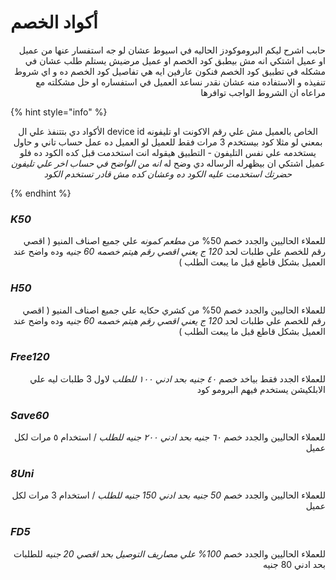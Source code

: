# أكواد الخصم

<p align="right">حابب اشرح ليكم البروموكودز الحاليه في اسيوط عشان لو جه استفسار عنها من عميل او عميل اشتكي انه مش بيطبق كود الخصم او عميل مرضيش يستلم طلب عشان في مشكله في تطبيق كود الخصم فنكون عارفين ايه هي تفاصيل كود الخصم ده و اي شروط تنفيذه و الاستفاده منه عشان نقدر نساعد العميل في استفساره او حل مشكلته مع مراعاه ان الشروط الواجب توافرها</p>

{% hint style="info" %}
<p align="center"> الأكواد دي بتتنفذ علي ال device id الخاص بالعميل مش علي رقم الاكونت او تليفونه بمعني لو مثلا كود بيستخدم 3 مرات فقط للعميل لو العميل ده عمل حساب تاني و حاول يستخدمه علي نفس التليفون - التطبيق هيقوله انت استخدمت قبل كده الكود ده فلو عميل اشتكي ان بيظهرله الرساله دي وضح له <em>انه من الواضح في حساب اخر علي تليفون حضرتك استخدمت عليه الكود ده وعشان كده مش قادر تستخدم الكود</em></p>
{% endhint %}

### _K50_&#x20;

<p align="right">للعملاء الحاليين والجدد خصم 50% من <em>مطعم كمونه</em> علي جميع اصناف المنيو ( اقصي رقم للخصم علي طلبات لحد <em>120 ج يعني اقصي رقم هيتم خصمه 60 جنيه</em> وده واضح عند العميل بشكل قاطع قبل ما يبعت الطلب ) </p>

### _H50_

<p align="right"> للعملاء الحاليين والجدد خصم 50% من كشري حكايه علي جميع اصناف المنيو ( اقصي رقم للخصم علي طلبات لحد <em>120 ج يعني اقصي رقم هيتم خصمه 60 جنيه</em> وده واضح عند العميل بشكل قاطع قبل ما يبعت الطلب ) </p>

### _Free120_

<p align="right"> للعملاء الجدد فقط بياخد خصم <em>٤٠ جنيه بحد ادني ١٠٠ للطلب</em> لاول 3 طلبات ليه علي الابلكيشن يستخدم فيهم البرومو كود </p>

### _Save60_

<p align="right"> للعملاء الحاليين والجدد خصم <em>٦٠ جنيه بحد ادني ٢٠٠ جنيه للطلب</em> / استخدام ٥ مرات لكل عميل </p>

### _8Uni_

<p align="right"> للعملاء الحاليين والجدد خصم <em>50 جنيه بحد ادني 150 جنيه للطلب</em> / استخدام 3 مرات لكل عميل</p>

### &#x20;_FD5_

<p align="right"> للعملاء الحاليين والجدد خصم <em>100% علي مصاريف التوصيل بحد اقصي 20 جنيه</em> للطلبات بحد ادني 80 جنيه</p>

